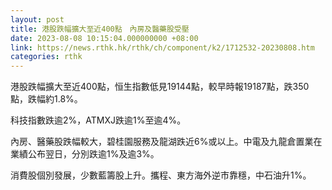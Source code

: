 ```yaml
---
layout: post
title: 港股跌幅擴大至近400點　內房及醫藥股受壓
date: 2023-08-08 10:15:04.000000000 +08:00
link: https://news.rthk.hk/rthk/ch/component/k2/1712532-20230808.htm
categories: rthk
---
```


港股跌幅擴大至近400點，恒生指數低見19144點，較早時報19187點，跌350點，跌幅約1.8%。

科技指數跌逾2%，ATMXJ跌逾1%至逾4%。

內房、醫藥股跌幅較大，碧桂園服務及龍湖跌近6%或以上。中電及九龍倉置業在業績公布翌日，分別跌逾1%及逾3%。

消費股個別發展，少數藍籌股上升。攜程、東方海外逆市靠穩，中石油升1%。
